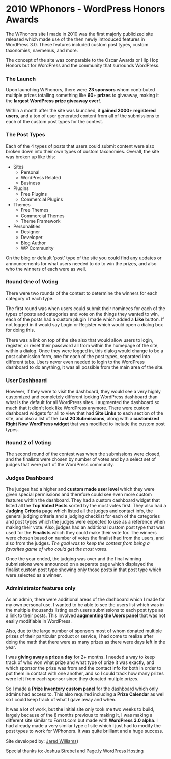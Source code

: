 2010 WPhonors - WordPress Honors Awards
========

The WPhonors site I made in 2010 was the first majorly publicized site released which made use of the then newly introduced features in WordPress 3.0. These features included custom post types, custom taxonomies, navmenus, and more.

The concept of the site was comparable to the Oscar Awards or Hip Hop Honors but for WordPress and the community that surrounds WordPress.

### The Launch

Upon launching WPhonors, there were **23 sponsors** whom contributed multiple prizes totalling something like **60+ prizes** to giveaway, making it the **largest WordPress prize giveaway ever!**.

Within a month after the site was launched, it **gained 2000+ registered users**, and a ton of user generated content from all of the submissions to each of the custom post types for the contest.

### The Post Types

Each of the 4 types of posts that users could submit content were also broken down into their own types of custom taxonomies. Overall, the site was broken up like this:

  * Sites
    * Personal
    * WordPress Related
    * Business
  * Plugins
    * Free Plugins
    * Commercial Plugins
  * Themes
    * Free Themes
    * Commercial Themes
    * Theme Framework
  * Personalities
    * Designer
    * Developer
    * Blog Author
    * WP Community

On the blog or default 'post' type of the site you could find any updates or announcements for what users needed to do to win the prizes, and also who the winners of each were as well.

### Round One of Voting

There were two rounds of the contest to determine the winners for each category of each type.

The first round was when users could submit their nominees for each of the types of posts and categories and vote on the things they wanted to win, each of the posts had a custom plugin I made which added a **Like** button. If not logged in it would say Login or Register which would open a dialog box for doing this.

There was a link on top of the site also that would allow users to login, register, or reset their password all from within the homepage of the site, within a dialog. Once they were logged in, this dialog would change to be a post submission form, one for each of the post types, separated into different tabs. Users never even needed to login to the WordPress dashboard to do anything, it was all possible from the main area of the site.

### User Dashboard

However, if they were to visit the dashboard, they would see a very highly customized and completely different looking WordPress dashboard than what is the default for all WordPress sites. I augmented the dashboard so much that it didn't look like WordPress anymore. There were custom dashboard widgets for all to view that had **Site Links** to each section of the site, and also a list of the **Last 20 Submissions**, along with a **customized Right Now WordPress widget** that was modified to include the custom post types.

### Round 2 of Voting

The second round of the contest was when the submissions were closed, and the finalists were chosen by number of votes and by a select set of judges that were part of the WordPress community.

### Judges Dashboard

The judges had a higher and **custom made user level** which they were given special permissions and therefore could see even more custom features within the dashboard. They had a custom dashboard widget that listed all the **Top Voted Posts** sorted by the most votes first. They also had a **Judging Criteria** page which listed all the judges and contact info, the general judging criteria and a judging checklist for each of the categories and post types which the judges were expected to use as a reference when making their vote. Also, judges had an additional custom post type that was used for the **Finalists** which they could make their vote for. The winners were chosen based on number of votes the finalist had from the users, and also from the judges. _The goal was to keep the contest from being a favorites game of who could get the most votes_.

Once the year ended, the judging was over and the final winning submissions were announced on a separate page which displayed the finalist custom post type showing only those posts in that post type which were selected as a winner.

### Administrator features only

As an admin, there were additional areas of the dashboard which I made for my own personal use. I wanted to be able to see the users list which was in the multiple thousands listing each users submissions to each post type as a link to their posts. This involved **augmenting the Users panel** that was not easily modifiable in WordPress.

Also, due to the large number of sponsors most of whom donated multiple prizes of their particular product or service, I had come to realize after doing the math that there were as many prizes as there were days left in the year.

I was **giving away a prize a day** for 2+ months. I needed a way to keep track of who won what prize and what type of prize it was exactly, and which sponsor the prize was from and the contact info for both in order to put them in contact with one another, and so I could track how many prizes were left from each sponsor since they donated multple prizes.

So I made a **Prize Inventory custom panel** for the dashboard which only admins had access to. This also required including a **Prize Calendar** as well so I could keep track of what I gave away and when.

It was a lot of work, but the initial site only took me two weeks to build, largely because of the 8 months previous to making it, I was making a different site similar to Forrst.com but made with **WordPress 3.0 alpha**. I had already made a very similar type of site which I just had to modify the post types to work for WPhonors. It was quite brilliant and a huge success.

Site developed by: [Jared Williams](http://twitter.com/jaredwilli))

Special thanks to: [Joshua Strebel](http://twitter.com/strebel) and [Page.ly WordPress Hosting](http://page.ly)

